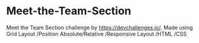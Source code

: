 # Meet-the-Team-Section
Meet the Team Section challenge by https://devchallenges.io/.  Made using Grid Layout /Position Absolute/Relative /Responsive Layout /HTML /CSS
